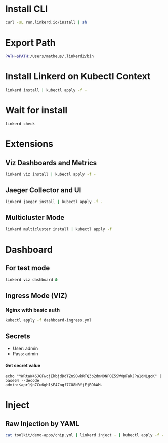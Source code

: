 # Install CLI

```bash
curl -sL run.linkerd.io/install | sh
```

# Export Path 

```bash
PATH=$PATH:/Users/matheus/.linkerd2/bin
```

# Install Linkerd on Kubectl Context 

```bash
linkerd install | kubectl apply -f -
```

# Wait for install 

```bash
linkerd check
```


# Extensions 

## Viz Dashboards and Metrics

```bash
linkerd viz install | kubectl apply -f -
```

## Jaeger Collector and UI

```bash
linkerd jaeger install | kubectl apply -f -
```


## Multicluster Mode

```bash
linkerd multicluster install | kubectl apply -f
```

# Dashboard 

## For test mode 

```bash
linkerd viz dashboard & 
```

## Ingress Mode (VIZ)

### Nginx with basic auth

```bash
kubectl apply -f dashboard-ingress.yml
```

## Secrets

* User: admin
* Pass: admin

#### Get secret value

```
echo "YWRtaW46JGFwcjEkbjdDdTZnSGwkRTQ3b2dmN0NPOE5SWWpFakJPa1dNLgoK" | base64 --decode
admin:$apr1$n7Cu6gHl$E47ogf7CO8NRYjEjBOkWM.
```

# Inject 

## Raw Injection by YAML 

```bash
cat toolkit/demo-apps/chip.yml | linkerd inject - | kubectl apply -f -
```